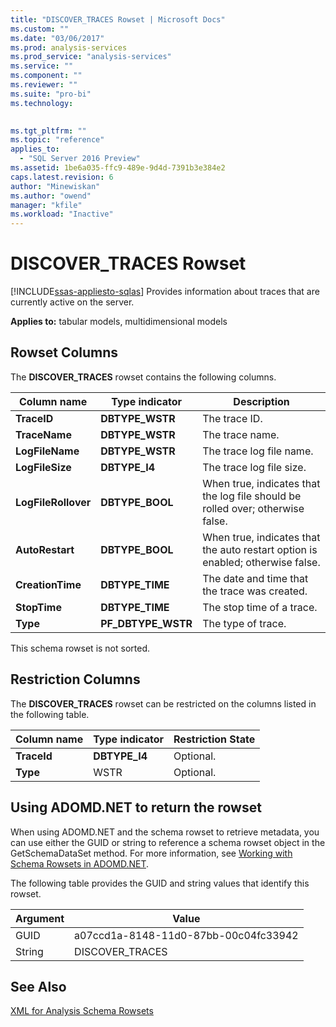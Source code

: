 ```yaml
---
title: "DISCOVER_TRACES Rowset | Microsoft Docs"
ms.custom: ""
ms.date: "03/06/2017"
ms.prod: analysis-services
ms.prod_service: "analysis-services"
ms.service: ""
ms.component: ""
ms.reviewer: ""
ms.suite: "pro-bi"
ms.technology: 
  

ms.tgt_pltfrm: ""
ms.topic: "reference"
applies_to: 
  - "SQL Server 2016 Preview"
ms.assetid: 1be6a035-ffc9-489e-9d4d-7391b3e384e2
caps.latest.revision: 6
author: "Minewiskan"
ms.author: "owend"
manager: "kfile"
ms.workload: "Inactive"
---
```

# DISCOVER_TRACES Rowset
[!INCLUDE[ssas-appliesto-sqlas](../../../includes/ssas-appliesto-sqlas.md)]
  Provides information about traces that are currently active on the server.  
  
 **Applies to:** tabular models, multidimensional models  
  
## Rowset Columns  
 The **DISCOVER_TRACES** rowset contains the following columns.  
  
|Column name|Type indicator|Description|  
|-----------------|--------------------|-----------------|  
|**TraceID**|**DBTYPE_WSTR**|The trace ID.|  
|**TraceName**|**DBTYPE_WSTR**|The trace name.|  
|**LogFileName**|**DBTYPE_WSTR**|The trace log file name.|  
|**LogFileSize**|**DBTYPE_I4**|The trace log file size.|  
|**LogFileRollover**|**DBTYPE_BOOL**|When true, indicates that the log file should be rolled over; otherwise false.|  
|**AutoRestart**|**DBTYPE_BOOL**|When true, indicates that the auto restart option is enabled; otherwise false.|  
|**CreationTime**|**DBTYPE_TIME**|The date and time that the trace was created.|  
|**StopTime**|**DBTYPE_TIME**|The stop time of a trace.|  
|**Type**|**PF_DBTYPE_WSTR**|The type of trace.|  
  
 This schema rowset is not sorted.  
  
## Restriction Columns  
 The **DISCOVER_TRACES** rowset can be restricted on the columns listed in the following table.  
  
|Column name|Type indicator|Restriction State|  
|-----------------|--------------------|-----------------------|  
|**TraceId**|**DBTYPE_I4**|Optional.|  
|**Type**|WSTR|Optional.|  
  
## Using ADOMD.NET to return the rowset  
 When using ADOMD.NET and the schema rowset to retrieve metadata, you can use either the GUID or string to reference a schema rowset object in the GetSchemaDataSet method. For more information, see [Working with Schema Rowsets in ADOMD.NET](../../../analysis-services/multidimensional-models-adomd-net-client/retrieving-metadata-working-with-schema-rowsets.md).  
  
 The following table provides the GUID and string values that identify this rowset.  
  
|Argument|Value|  
|--------------|-----------|  
|GUID|a07ccd1a-8148-11d0-87bb-00c04fc33942|  
|String|DISCOVER_TRACES|  
  
## See Also  
 [XML for Analysis Schema Rowsets](../../../analysis-services/schema-rowsets/xml/xml-for-analysis-schema-rowsets.md)  
  
  
